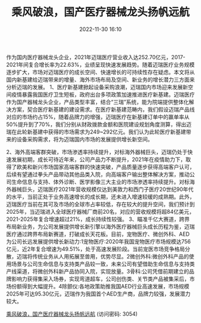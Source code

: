 ﻿---
title: 乘风破浪，国产医疗器械龙头扬帆远航
date: 2022-11-30 16:10
tags:
- 迈瑞医疗
updated: 
---

作为国内医疗器械龙头企业，2021年迈瑞医疗营业收入达252.70亿元，2017-2021年间复合增长率为22.63%，业绩呈现快速发展趋势。随着迈瑞医疗业务规模逐步扩大，市场对迈瑞医疗的成长空间、快速增长的可持续性存在疑虑。本文将从国内新基建给迈瑞带来的增量、海外市场布局及空间、新业务的增长潜力三方面来分析迈瑞的发展。
1、医疗新基建掀起设备采购浪潮，迈瑞国内市场迎来发展新空间疫情暴露我国医疗卫生短板，政府出台多项政策加速推进医疗新基建。迈瑞医疗作为国产器械龙头企业，产品类型丰富，结合“三瑞”系统，能为院端提供整体化解决方案，契合医疗新基建的建设需求。在医疗新基建范畴内，我们假设迈瑞产品线对应的市场约占15%，随着品牌力的增强，迈瑞医疗在新基建订单中的赢单率从50%提升到了70%，我们分别从财政拨款金额和医院建设规划角度测算，得出迈瑞在此轮新基建中获得的市场需求为249~292亿元。我们认为此轮医疗新基建带来的设备采购需求，将为迈瑞国内市场的发展提供增长新空间。
<!-- more -->
2、海外高端客群突破，市场渗透率持续提升，对标海外器械巨头，迈瑞仍处于快速发展初期，成长可待近年来，公司产品力不断提升，2021年在疫情助力下，取得了欧美和新兴市场国家高端客群的快速突破，产品质量逐步获得高端客户认可，后续有望通过拳头产品带动其他品类入院，向高端客户输出整体解决方案，推动公司生命信息与支持、体外诊断、医学影像三大主业的市场渗透率持续提升。对标海外器械巨头，迈瑞医疗2021年营收规模仅达到美敦力和西门子医疗20世纪90年代的水平，当前正处于业务高速增长的成长期，还未进入增速较缓的成熟期。此外，迈瑞医疗当前在其可及市场的全球市占率较低，存在较大的提升空间，我们预计到2025年，当迈瑞进入全球医疗器械厂商前20名，对应的营收规模将超84亿美元，2021-2025年复合增速超过21%，成长持续性较强。
3、瞄准千亿大赛道，跨界布局新业务，为公司发展提供增长新引擎以海外医疗器械巨头成长历程为鉴，迈瑞医疗通过跨界布局新赛道，打破成长天花板。目前，宠物医疗、微创外科、AED为公司长远发展提供增长新动力:1宠物医疗:2020年我国宠物医疗市场规模达756亿元，近2年复合增速为49.51%，处于高速发展阶段。当前宠医市场竞争格局分散，迈瑞将传统业务从人用拓展至兽用，优势尽显。2微创外科:微创外科产品的使用场景与公司生命信息与支持类产品较一致，未来公司有望借助生命信息与支持类产线渠道，将微创外科新产品协同入院，实现放量。3骨科:公司凭借前期建立的品牌影响力获得集采入场券，实现弯道超车，公司创伤类、关节类产品被集采后，市场份额得到大幅提升。4除颤仪:各地政策助推我国AED行业高速发展，市场规模2025年可达95.30亿元，迈瑞作为我国首个AED生产商，品牌力较强，发展潜力较大。

[乘风破浪，国产医疗器械龙头扬帆远航](https://url12.ctfile.com/f/3948612-738823114-cfc730?p=3054)
(访问密码: 3054)

